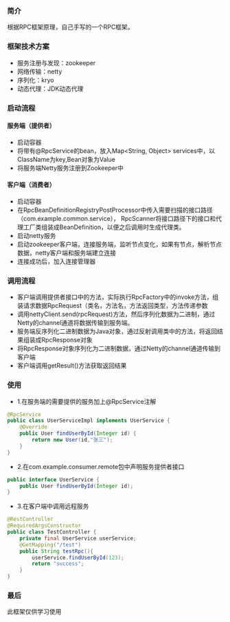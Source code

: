 ### 简介
根据RPC框架原理，自己手写的一个RPC框架。
### 框架技术方案
* 服务注册与发现：zookeeper
* 网络传输：netty
* 序列化：kryo
* 动态代理：JDK动态代理
### 启动流程
#### 服务端（提供者）
* 启动容器
* 将带有@RpcService的bean，放入Map<String, Object> services中，以ClassName为key,Bean对象为Value
* 将服务端Netty服务注册到Zookeeper中
#### 客户端（消费者）
* 启动容器
* 在RpcBeanDefinitionRegistryPostProcessor中传入需要扫描的接口路径（com.example.common.service），
  RpcScanner将接口路径下的接口和代理工厂类组装成BeanDefinition，以便之后调用时生成代理类。
* 启动netty服务
* 启动zookeeper客户端，连接服务端，监听节点变化，如果有节点，解析节点数据，netty客户端和服务端建立连接
* 连接成功后，加入连接管理器
### 调用流程
* 客户端调用提供者接口中的方法，实际执行RpcFactory<T>中的invoke方法，组装请求数据RpcRequest（类名，方法名，方法返回类型，方法传递参数
* 调用nettyClient.send(rpcRequest)方法，然后序列化数据为二进制，通过Netty的channel通道将数据传输到服务端。
* 服务端反序列化二进制数据为Java对象，通过反射调用类中的方法，将返回结果组装成RpcResponse对象
* 将RpcResponse对象序列化为二进制数据，通过Netty的channel通道传输到客户端
* 客户端调用getResult()方法获取返回结果
### 使用
* 1.在服务端的需要提供的服务加上@RpcService注解
```java
@RpcService
public class UserServiceImpl implements UserService {
	@Override
	public User findUserById(Integer id) {
		return new User(id,"张三");
	}
}
```
* 2.在com.example.consumer.remote包中声明服务提供者接口
```java
public interface UserService {
	public User findUserById(Integer id);
}
```
* 3.在客户端中调用远程服务
```java
@RestController
@RequiredArgsConstructor
public class TestController {
	private final UserService userService;
	@GetMapping("/test")
	public String testRpc(){
		userService.findUserById(123);
		return "success";
	}
}
```
### 最后
此框架仅供学习使用

